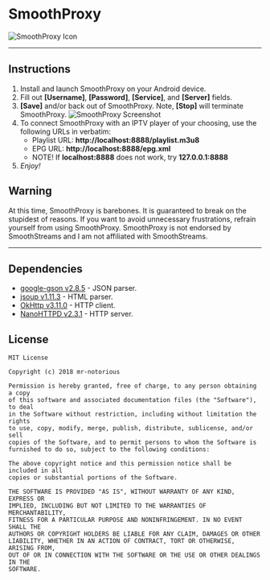 # SmoothProxy

![SmoothProxy Icon](http://i.imgur.com/cWxIruq.png "Icon courtesy of Obs")

---

## Instructions
1. Install and launch SmoothProxy on your Android device.
2. Fill out **[Username]**, **[Password]**, **[Service]**, and **[Server]** fields.
3. **[Save]** and/or back out of SmoothProxy. Note, **[Stop]** will terminate SmoothProxy.
![SmoothProxy Screenshot](https://i.imgur.com/ecLwGxw.png)
4. To connect SmoothProxy with an IPTV player of your choosing, use the following URLs in verbatim:
    * Playlist URL: **http://localhost:8888/playlist.m3u8**
    * EPG URL: **http://localhost:8888/epg.xml**
    * NOTE! If **localhost:8888** does not work, try **127.0.0.1:8888**
5. *Enjoy!*

## Warning
At this time, SmoothProxy is barebones. It is guaranteed to break on the stupidest of reasons. If you want to avoid unnecessary frustrations, refrain yourself from using SmoothProxy. SmoothProxy is not endorsed by SmoothStreams and I am not affiliated with SmoothStreams.

---

## Dependencies
* [google-gson v2.8.5](https://github.com/google/gson) - JSON parser.
* [jsoup v1.11.3](https://github.com/jhy/jsoup) - HTML parser.
* [OkHttp v3.11.0](https://github.com/square/okhttp) - HTTP client.
* [NanoHTTPD v2.3.1](https://github.com/NanoHttpd/nanohttpd) - HTTP server.

## License
```
MIT License

Copyright (c) 2018 mr-notorious

Permission is hereby granted, free of charge, to any person obtaining a copy
of this software and associated documentation files (the "Software"), to deal
in the Software without restriction, including without limitation the rights
to use, copy, modify, merge, publish, distribute, sublicense, and/or sell
copies of the Software, and to permit persons to whom the Software is
furnished to do so, subject to the following conditions:

The above copyright notice and this permission notice shall be included in all
copies or substantial portions of the Software.

THE SOFTWARE IS PROVIDED "AS IS", WITHOUT WARRANTY OF ANY KIND, EXPRESS OR
IMPLIED, INCLUDING BUT NOT LIMITED TO THE WARRANTIES OF MERCHANTABILITY,
FITNESS FOR A PARTICULAR PURPOSE AND NONINFRINGEMENT. IN NO EVENT SHALL THE
AUTHORS OR COPYRIGHT HOLDERS BE LIABLE FOR ANY CLAIM, DAMAGES OR OTHER
LIABILITY, WHETHER IN AN ACTION OF CONTRACT, TORT OR OTHERWISE, ARISING FROM,
OUT OF OR IN CONNECTION WITH THE SOFTWARE OR THE USE OR OTHER DEALINGS IN THE
SOFTWARE.
```

